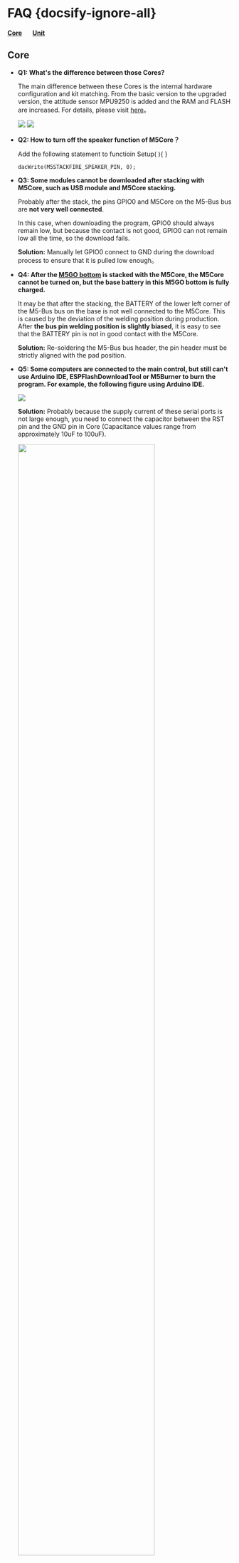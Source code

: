# FAQ {docsify-ignore-all}

**[Core](#Core)**&nbsp;&nbsp;&nbsp;&nbsp;&nbsp;&nbsp;**[Unit](#Unit)**

## Core

- **Q1: What's the difference between those Cores?**

    The main difference between these Cores is the internal hardware configuration and kit matching. From the basic version to the upgraded version, the attitude sensor MPU9250 is added and the RAM and FLASH are increased. For details, please visit [here](https://github.com/m5stack/M5-Schematic/blob/master/Core/hardware_difference_between_cores_en.md)。

    <img src="https://m5stack.oss-cn-shenzhen.aliyuncs.com/image/m5-docs_table/core_comparison/core_main_comparison_04_en.png">

    <img src="https://m5stack.oss-cn-shenzhen.aliyuncs.com/image/m5-docs_table/core_comparison/core_main_comparison_05_en.png">

- **Q2: How to turn off the speaker function of M5Core？**

    Add the following statement to functioin Setup( ){ }

    ```arduino
    dacWrite(M5STACKFIRE_SPEAKER_PIN, 0);
    ```

- **Q3: Some modules cannot be downloaded after stacking with M5Core, such as USB module and M5Core stacking.**

    Probably after the stack, the pins GPIO0 and M5Core on the M5-Bus bus are **not very well connected**.

    In this case, when downloading the program, GPIO0 should always remain low, but because the contact is not good, GPIO0 can not remain low all the time, so the download fails.

    **Solution:** Manually let GPIO0 connect to GND during the download process to ensure that it is pulled low enough。

- **Q4: After the [M5GO bottom](en/base/m5go_bottom) is stacked with the M5Core, the M5Core cannot be turned on, but the base battery in this M5GO bottom is fully charged.**

    It may be that after the stacking, the BATTERY of the lower left corner of the M5-Bus bus on the base is not well connected to the M5Core. This is
     caused by the deviation of the welding position during production. After **the bus pin welding position is slightly biased**, it is easy to see that the BATTERY pin is not in good contact with the M5Core.

    **Solution:** Re-soldering the M5-Bus bus header, the pin header must be strictly aligned with the pad position.

- **Q5: Some computers are connected to the main control, but still can't use Arduino IDE, ESPFlashDownloadTool or M5Burner to burn the program. For example, the following figure using Arduino IDE.**

    <img src="assets/img/faq/faq_03.png">

    **Solution:** Probably because the supply current of these serial ports is not large enough, you need to connect the capacitor between the RST pin and the GND pin in Core (Capacitance values range from approximately 10uF to 100uF).

    <img src="assets/img/faq/faq_05.png" width="80%" height="80%">

- **Q6: What special GPIO pins do you need to pay attention to in ESP32?**

    The ESP32 has 34 GPIO pins, of which GPIO 34-39 is only used as an input and cannot be used as an output. Others can be used as both an input and an output pin.

- **Q7: Why does the Stick with MPU9250 burn the factory firmware and press button A, the result shows "No", which means "No 9250"?**

    Restart this Stick and then it can display correctly. Because the code to read the MPU9250 is placed in the setup() function which only was executed once when booting. So reboot and let the Stick detect MPU9250 again.

## Unit

- **Q1: What is the difference between the various cameras of M5Stack?**

    The main difference between these cameras is that some pins (OV2640-SIOD, OV2640-VSYNC, GROVE interface), lens type, and whether or not there is PSRAM. For specific differences, please visit [here](https://shimo.im/sheets/gP96C8YTdyjGgKQC/e2041).

    <img src="https://m5stack.oss-cn-shenzhen.aliyuncs.com/image/m5-docs_table/camera_comparison/camera_comparison_en.png">

- **Q2: The camera transmits images to the mobile phone via WIFI, how far can it be transmitted?**

    After testing, using M5Camera indoors can transmit about 20 meters.

<!-- - **Q2: ESP32 有哪些特殊的 GPIO 管脚需要注意？**

    ESP32 有 34 个 GPIO 管脚，其中 GPIO 34-39 仅用作输入，不能作为输出，其他的既可以作为输入又可以作为输出管脚。 -->
